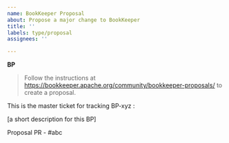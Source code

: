 ```yaml
---
name: BookKeeper Proposal
about: Propose a major change to BookKeeper
title: ''
labels: type/proposal
assignees: ''

---
```


**BP**

> Follow the instructions at https://bookkeeper.apache.org/community/bookkeeper-proposals/ to create a proposal.

This is the master ticket for tracking BP-xyz :

[a short description for this BP]

<!-- add a proposal PR link below -->
Proposal PR - #abc